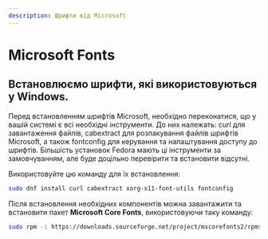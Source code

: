 ```yaml
---
description: Шрифти від Microsoft
---
```


# Microsoft Fonts

## Встановлюємо шрифти, які використовуються у Windows.

Перед встановленням шрифтів Microsoft, необхідно переконатися, що у вашій системі є всі необхідні інструменти. До них належать: curl для завантаження файлів, cabextract для розпакування файлів шрифтів Microsoft, а також fontconfig для керування та налаштування доступу до шрифтів. Більшість установок Fedora мають ці інструменти за замовчуванням, але буде доцільно перевірити та встановити відсутні.

Використовуйте цю команду для їх встановлення:

```bash
sudo dnf install curl cabextract xorg-x11-font-utils fontconfig
```

Після встановлення необхідних компонентів можна завантажити та встановити пакет **Microsoft Core Fonts**, використовуючи таку команду:

```bash
sudo rpm -i https://downloads.sourceforge.net/project/mscorefonts2/rpms/msttcore-fonts-installer-2.6-1.noarch.rpm
```
